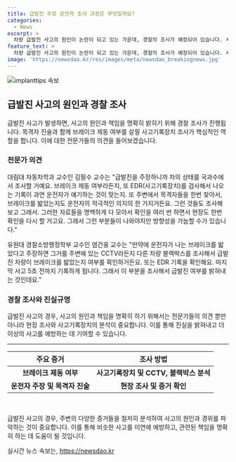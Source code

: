 ```yaml
---
title: 급발진 주장 운전자 조사 과정은 무엇일까요?
categories:
  - News
excerpt: >
  차량 급발진 사고의 원인이 논란이 되고 있는 가운데, 경찰의 조사가 예정되어 있습니다. 사건 기록장치와 목격자 진술을 토대로 브레이크 제동 여부를 확인하는 것이 핵심이며, 전문가들은 이에 대한 자세한 설명을 합니다. 차의 상태를 국가기관에서 조사하고, 주변 CCTV 및 블랙박스 자료 등을 확인하여 사고 원인을 밝히는 노력이 필요하다고 합니다. YTN 뉴스에서도 제보를 환영하고 있습니다. [전화] 02-398-8585, [메일] social@ytn.co.kr, ※ 당신의 제보가 뉴스가 됩니다
feature_text: >
  차량 급발진 사고의 원인이 논란이 되고 있는 가운데, 경찰의 조사가 예정되어 있습니다. 사건 기록장치와 목격자 진술을 토대로 브레이크 제동 여부를 확인하는 것이 핵심이며, 전문가들은 이에 대한 자세한 설명을 합니다. 차의 상태를 국가기관에서 조사하고, 주변 CCTV 및 블랙박스 자료 등을 확인하여 사고 원인을 밝히는 노력이 필요하다고 합니다. YTN 뉴스에서도 제보를 환영하고 있습니다. [전화] 02-398-8585, [메일] social@ytn.co.kr, ※ 당신의 제보가 뉴스가 됩니다
image: 'https://newsdao.kr/res/images/meta/newsdao_breakingnews.jpg'
---
```


<p><img src="https://newsdao.kr/res/images/meta/newsdao_breakingnews.jpg" alt="implanttips 속보" /></p>

<h2 data-ke-size="size26">급발진 사고의 원인과 경찰 조사</h2>

<p data-ke-size="size16">급발진 사고가 발생하면, 사고의 원인과 책임을 명확히 밝히기 위해 경찰 조사가 진행됩니다. 목격자 진술과 함께 브레이크 제동 여부를 살필 사고기록장치 조사가 핵심적인 역할을 합니다. 이에 대한 전문가들의 의견을 들어보겠습니다.</p>

<h3>전문가 의견</h3>

<p data-ke-size="size16">대림대 자동차학과 교수인 김필수 교수는 "급발진을 주장하니까 차의 상태를 국과수에서 조사할 거예요. 브레이크 제동 여부라든지, 또 EDR(사고기록장치)를 검사해서 나오는 기록이 과연 운전자가 얘기하는 것이 맞는지. 또 주변에서 목격자들을 한번 찾아서, 브레이크를 밟았는지도 운전자의 적극적인 의지의 한 가지거든요. 그런 것들도 조사해 보고 그래서. 그러한 자료들을 명백하게 다 모아서 확인을 여러 번 하면서 현장도 한번 확인을 다시 할 거고요. 그래서 그런 부분들이 나와야지만 방향성을 가늠할 수가 있습니다."</p>

<p data-ke-size="size16">유원대 경찰소방행정학부 교수인 염건웅 교수는 "만약에 운전자가 나는 브레이크를 밟았다고 주장하면 그거를 주변에 있는 CCTV라든지 다른 차량 블랙박스를 조사해서 급발진 차량이 브레이크를 밟았는지 여부를 확인하거든요. 또는 EDR 기록을 확인해요. 마지막 사고 5초 전까지 기록하게 됩니다. 그래서 이 부분을 조사해서 급발진 여부를 밝혀내는 것인데요."</p>

<h3>경찰 조사와 진실규명</h3>

<p data-ke-size="size16">급발진 사고의 경우, 사고의 원인과 책임을 명확히 하기 위해서는 전문가들의 의견 뿐만 아니라 현장 조사와 사고기록장치의 분석이 중요합니다. 이를 통해 진실을 밝혀내고 더 이상의 사고를 예방하는 데 기여할 수 있습니다.</p>

<hr>

<table>
<thead>
<tr>
<th style="text-align: center;">주요 증거</th>
<th style="text-align: center;">조사 방법</th>
</tr>
</thead>
<tbody>
<tr>
<td style="text-align: center;"><b>브레이크 제동 여부</b></td>
<td style="text-align: center;"><b>사고기록장치 및 CCTV, 블랙박스 분석</b></td>
</tr>
<tr>
<td style="text-align: center;"><b>운전자 주장 및 목격자 진술</b></td>
<td style="text-align: center;"><b>현장 조사 및 증거 확인</b></td>
</tr>
</tbody>
</table>

<p data-ke-size="size16">&nbsp;</p>

<p data-ke-size="size16">급발진 사고의 경우, 주변의 다양한 증거들을 철저히 분석하여 사고의 원인과 경위를 파악하는 것이 중요합니다. 이를 통해 비슷한 사고를 미연에 예방하고, 관련된 책임을 명확히 하는 데 도움이 될 것입니다.</p>
실시간 뉴스 속보는, <a href="https://newsdao.kr" rel="dofollow">https://newsdao.kr</a>


